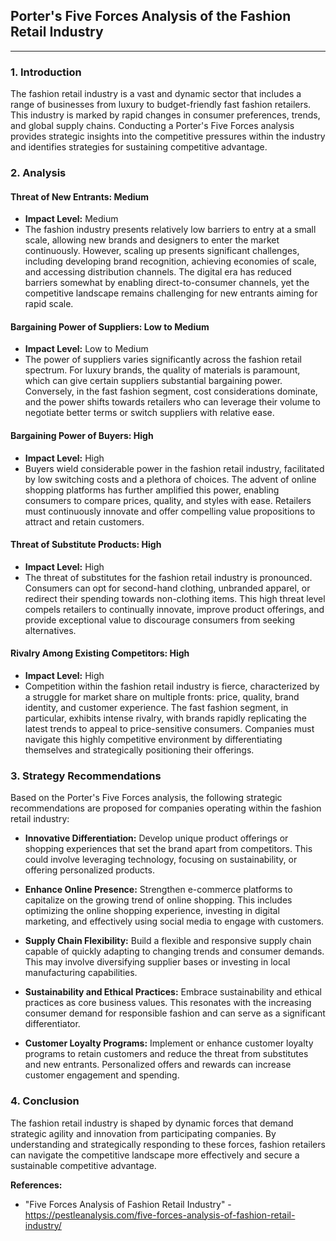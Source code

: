 ## **Porter's Five Forces Analysis of the Fashion Retail Industry**

---

### **1. Introduction**

The fashion retail industry is a vast and dynamic sector that includes a range of businesses from luxury to budget-friendly fast fashion retailers. This industry is marked by rapid changes in consumer preferences, trends, and global supply chains. Conducting a Porter's Five Forces analysis provides strategic insights into the competitive pressures within the industry and identifies strategies for sustaining competitive advantage.

### **2. Analysis**

#### **Threat of New Entrants: Medium**
- **Impact Level:** Medium
- The fashion industry presents relatively low barriers to entry at a small scale, allowing new brands and designers to enter the market continuously. However, scaling up presents significant challenges, including developing brand recognition, achieving economies of scale, and accessing distribution channels. The digital era has reduced barriers somewhat by enabling direct-to-consumer channels, yet the competitive landscape remains challenging for new entrants aiming for rapid scale.

#### **Bargaining Power of Suppliers: Low to Medium**
- **Impact Level:** Low to Medium
- The power of suppliers varies significantly across the fashion retail spectrum. For luxury brands, the quality of materials is paramount, which can give certain suppliers substantial bargaining power. Conversely, in the fast fashion segment, cost considerations dominate, and the power shifts towards retailers who can leverage their volume to negotiate better terms or switch suppliers with relative ease.

#### **Bargaining Power of Buyers: High**
- **Impact Level:** High
- Buyers wield considerable power in the fashion retail industry, facilitated by low switching costs and a plethora of choices. The advent of online shopping platforms has further amplified this power, enabling consumers to compare prices, quality, and styles with ease. Retailers must continuously innovate and offer compelling value propositions to attract and retain customers.

#### **Threat of Substitute Products: High**
- **Impact Level:** High
- The threat of substitutes for the fashion retail industry is pronounced. Consumers can opt for second-hand clothing, unbranded apparel, or redirect their spending towards non-clothing items. This high threat level compels retailers to continually innovate, improve product offerings, and provide exceptional value to discourage consumers from seeking alternatives.

#### **Rivalry Among Existing Competitors: High**
- **Impact Level:** High
- Competition within the fashion retail industry is fierce, characterized by a struggle for market share on multiple fronts: price, quality, brand identity, and customer experience. The fast fashion segment, in particular, exhibits intense rivalry, with brands rapidly replicating the latest trends to appeal to price-sensitive consumers. Companies must navigate this highly competitive environment by differentiating themselves and strategically positioning their offerings.

### **3. Strategy Recommendations**

Based on the Porter's Five Forces analysis, the following strategic recommendations are proposed for companies operating within the fashion retail industry:

- **Innovative Differentiation:** Develop unique product offerings or shopping experiences that set the brand apart from competitors. This could involve leveraging technology, focusing on sustainability, or offering personalized products.

- **Enhance Online Presence:** Strengthen e-commerce platforms to capitalize on the growing trend of online shopping. This includes optimizing the online shopping experience, investing in digital marketing, and effectively using social media to engage with customers.

- **Supply Chain Flexibility:** Build a flexible and responsive supply chain capable of quickly adapting to changing trends and consumer demands. This may involve diversifying supplier bases or investing in local manufacturing capabilities.

- **Sustainability and Ethical Practices:** Embrace sustainability and ethical practices as core business values. This resonates with the increasing consumer demand for responsible fashion and can serve as a significant differentiator.

- **Customer Loyalty Programs:** Implement or enhance customer loyalty programs to retain customers and reduce the threat from substitutes and new entrants. Personalized offers and rewards can increase customer engagement and spending.

### **4. Conclusion**

The fashion retail industry is shaped by dynamic forces that demand strategic agility and innovation from participating companies. By understanding and strategically responding to these forces, fashion retailers can navigate the competitive landscape more effectively and secure a sustainable competitive advantage.

**References:**

- "Five Forces Analysis of Fashion Retail Industry" - https://pestleanalysis.com/five-forces-analysis-of-fashion-retail-industry/